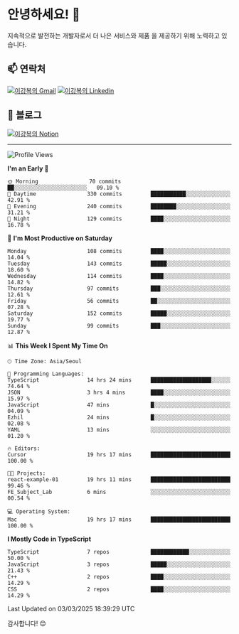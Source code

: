 # 안녕하세요! 👋

지속적으로 발전하는 개발자로서 더 나은 서비스와 제품
을 제공하기 위해 노력하고 있습니다.

## 📫 연락처
[![이강복의 Gmail](https://img.shields.io/badge/Gmail-D14836?style=for-the-badge&logo=gmail&logoColor=white)](mailto:pmmm114@gmail.com)
[![이강복의 Linkedin](https://img.shields.io/badge/LinkedIn-0077B5?style=for-the-badge&logo=linkedin&logoColor=white)](https://www.linkedin.com/in/lkb0297)

## 📝 블로그
[![이강복의 Notion](https://img.shields.io/badge/Notion-000000?style=for-the-badge&logo=notion&logoColor=white)](https://pmmm114.notion.site/)

---
<!--START_SECTION:waka-->
![Profile Views](http://img.shields.io/badge/Profile%20Views-1-blue)

**I'm an Early 🐤** 

```text
🌞 Morning                70 commits          ██░░░░░░░░░░░░░░░░░░░░░░░   09.10 % 
🌆 Daytime                330 commits         ███████████░░░░░░░░░░░░░░   42.91 % 
🌃 Evening                240 commits         ████████░░░░░░░░░░░░░░░░░   31.21 % 
🌙 Night                  129 commits         ████░░░░░░░░░░░░░░░░░░░░░   16.78 % 
```
📅 **I'm Most Productive on Saturday** 

```text
Monday                   108 commits         ████░░░░░░░░░░░░░░░░░░░░░   14.04 % 
Tuesday                  143 commits         █████░░░░░░░░░░░░░░░░░░░░   18.60 % 
Wednesday                114 commits         ████░░░░░░░░░░░░░░░░░░░░░   14.82 % 
Thursday                 97 commits          ███░░░░░░░░░░░░░░░░░░░░░░   12.61 % 
Friday                   56 commits          ██░░░░░░░░░░░░░░░░░░░░░░░   07.28 % 
Saturday                 152 commits         █████░░░░░░░░░░░░░░░░░░░░   19.77 % 
Sunday                   99 commits          ███░░░░░░░░░░░░░░░░░░░░░░   12.87 % 
```


📊 **This Week I Spent My Time On** 

```text
🕑︎ Time Zone: Asia/Seoul

💬 Programming Languages: 
TypeScript               14 hrs 24 mins      ███████████████████░░░░░░   74.64 % 
JSON                     3 hrs 4 mins        ████░░░░░░░░░░░░░░░░░░░░░   15.97 % 
JavaScript               47 mins             █░░░░░░░░░░░░░░░░░░░░░░░░   04.09 % 
Ezhil                    24 mins             █░░░░░░░░░░░░░░░░░░░░░░░░   02.08 % 
YAML                     13 mins             ░░░░░░░░░░░░░░░░░░░░░░░░░   01.20 % 

🔥 Editors: 
Cursor                   19 hrs 17 mins      █████████████████████████   100.00 % 

🐱‍💻 Projects: 
react-example-01         19 hrs 11 mins      █████████████████████████   99.46 % 
FE_Subject_Lab           6 mins              ░░░░░░░░░░░░░░░░░░░░░░░░░   00.54 % 

💻 Operating System: 
Mac                      19 hrs 17 mins      █████████████████████████   100.00 % 
```

**I Mostly Code in TypeScript** 

```text
TypeScript               7 repos             ████████████░░░░░░░░░░░░░   50.00 % 
JavaScript               3 repos             █████░░░░░░░░░░░░░░░░░░░░   21.43 % 
C++                      2 repos             ████░░░░░░░░░░░░░░░░░░░░░   14.29 % 
CSS                      2 repos             ████░░░░░░░░░░░░░░░░░░░░░   14.29 % 
```




 Last Updated on 03/03/2025 18:39:29 UTC
<!--END_SECTION:waka-->

감사합니다! 😊
